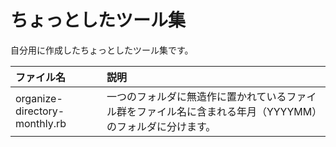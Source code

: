 # ちょっとしたツール集

自分用に作成したちょっとしたツール集です。

| ファイル名 | 説明 |
| :-- | :-- |
| organize-directory-monthly.rb | 一つのフォルダに無造作に置かれているファイル群をファイル名に含まれる年月（YYYYMM）のフォルダに分けます。 |
